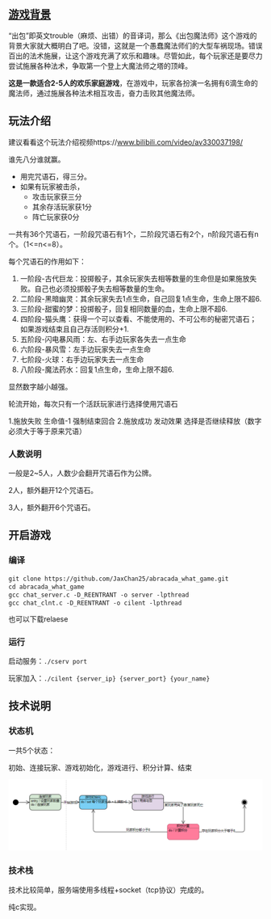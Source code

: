## [游戏背景](https://www.sohu.com/a/311836901_100185646)

“出包”即英文trouble（麻烦、出错）的音译词，那么《出包魔法师》这个游戏的背景大家就大概明白了吧。没错，这就是一个愚蠢魔法师们的大型车祸现场。错误百出的法术施展，让这个游戏充满了欢乐和趣味。尽管如此，每个玩家还是要尽力尝试施展各种法术，争取第一个登上大魔法师之塔的顶峰。



**这是一款适合2-5人的欢乐家庭游戏**，在游戏中，玩家各扮演一名拥有6滴生命的魔法师，通过施展各种法术相互攻击，奋力击败其他魔法师。



## 玩法介绍

建议看看这个玩法介绍视频https://www.bilibili.com/video/av330037198/

谁先八分谁就赢。

- 用完咒语石，得三分。
- 如果有玩家被击杀，
  - 攻击玩家获三分
  - 其余存活玩家获1分
  - 阵亡玩家获0分



一共有36个咒语石，一阶段咒语石有1个，二阶段咒语石有2个，n阶段咒语石有n个。（1<=n<=8）。

每个咒语石的作用如下：

1. 一阶段-古代巨龙：投掷骰子，其余玩家失去相等数量的生命但是如果施放失败。自己也必须投掷骰子失去相等数量的生命。
2. 二阶段-黑暗幽灵：其余玩家失去1点生命，自己回复1点生命，生命上限不超6.
3. 三阶段-甜蜜的梦：投掷骰子，回复相同数量的血，生命上限不超6.
4. 四阶段-猫头鹰：获得一个可以查看、不能使用的、不可公布的秘密咒语石；如果游戏结束且自己存活则积分+1.
5. 五阶段-闪电暴风雨：左、右手边玩家各失去一点生命
6. 六阶段-暴风雪：左手边玩家失去一点生命
7. 七阶段-火球：右手边玩家失去一点生命
8. 八阶段-魔法药水：回复1点生命，生命上限不超6.

显然数字越小越强。



轮流开始，每次只有一个活跃玩家进行选择使用咒语石

1.施放失败
生命值-1
强制结束回合
2.施放成功
发动效果
选择是否继续释放（数字必须大于等于原来咒语）



### 人数说明

一般是2~5人，人数少会翻开咒语石作为公牌。

2人，额外翻开12个咒语石。

3人，额外翻开6个咒语石。



## 开启游戏

### 编译

```
git clone https://github.com/JaxChan25/abracada_what_game.git
cd abracada_what_game
gcc chat_server.c -D_REENTRANT -o server -lpthread
gcc chat_clnt.c -D_REENTRANT -o cilent -lpthread
```

也可以下载relaese



### 运行

启动服务：`./cserv port`

玩家加入：`./cilent {server_ip} {server_port} {your_name}`





## 技术说明

### 状态机

一共5个状态：

初始、连接玩家、游戏初始化，游戏进行、积分计算、结束

![状态机](\img\状态机.png)



### 技术栈

技术比较简单，服务端使用多线程+socket（tcp协议）完成的。

纯c实现。

